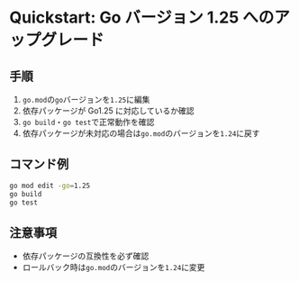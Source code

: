 # Quickstart: Go バージョン 1.25 へのアップグレード

## 手順

1. `go.mod`の`go`バージョンを`1.25`に編集
2. 依存パッケージが Go1.25 に対応しているか確認
3. `go build`・`go test`で正常動作を確認
4. 依存パッケージが未対応の場合は`go.mod`のバージョンを`1.24`に戻す

## コマンド例

```sh
go mod edit -go=1.25
go build
go test
```

## 注意事項

- 依存パッケージの互換性を必ず確認
- ロールバック時は`go.mod`のバージョンを`1.24`に変更
